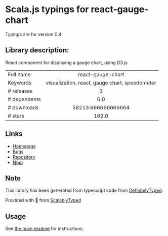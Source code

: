 
# Scala.js typings for react-gauge-chart

Typings are for version 0.4

## Library description:
React component for displaying a gauge chart, using D3.js

|                    |                 |
| ------------------ | :-------------: |
| Full name          | react-gauge-chart |
| Keywords           | visualization, react, gauge chart, speedometer |
| # releases         | 3 |
| # dependents       | 0.0 |
| # downloads        | 58213.666666666664 |
| # stars            | 162.0 |

## Links
- [Homepage](https://martin36.github.io/react-gauge-chart/)
- [Bugs](https://github.com/Martin36/react-gauge-chart/issues)
- [Repository](https://github.com/Martin36/react-gauge-chart)
- [Npm](https://www.npmjs.com/package/react-gauge-chart)
    


## Note
This library has been generated from typescript code from [DefinitelyTyped](https://definitelytyped.org).

Provided with :purple_heart: from [ScalablyTyped](https://github.com/oyvindberg/ScalablyTyped)

## Usage
See [the main readme](../../readme.md) for instructions.


